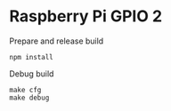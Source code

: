 # Raspberry Pi GPIO 2

Prepare and release build
```
npm install
```

Debug build
```
make cfg
make debug
```

